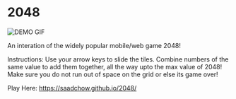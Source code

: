 # 2048

![DEMO GIF](https://media.giphy.com/media/vFKqnCdLPNOKc/giphy.gif)

An interation of the widely popular mobile/web game 2048! 

Instructions: Use your arrow keys to slide the tiles. Combine numbers of the same value to add them together, all the way upto the max value of 2048! Make sure you do not run out of space on the grid or else its game over!

Play Here: https://saadchow.github.io/2048/
